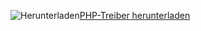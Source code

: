 ![Herunterladen](../ssdt/media/download.png)[PHP-Treiber herunterladen](https://www.microsoft.com/download/details.aspx?id=20098)